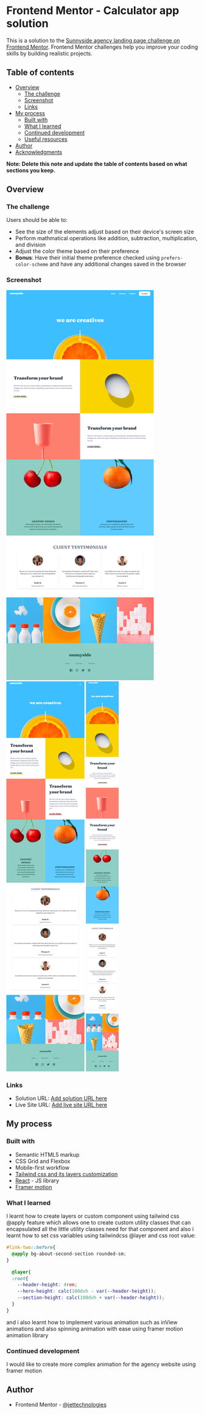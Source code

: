# Frontend Mentor - Calculator app solution

This is a solution to the [Sunnyside agency landing page challenge on Frontend Mentor](https://www.frontendmentor.io/challenges/sunnyside-agency-landing-page-7yVs3B6ef). Frontend Mentor challenges help you improve your coding skills by building realistic projects. 

## Table of contents

- [Overview](#overview)
  - [The challenge](#the-challenge)
  - [Screenshot](#screenshot)
  - [Links](#links)
- [My process](#my-process)
  - [Built with](#built-with)
  - [What I learned](#what-i-learned)
  - [Continued development](#continued-development)
  - [Useful resources](#useful-resources)
- [Author](#author)
- [Acknowledgments](#acknowledgments)

**Note: Delete this note and update the table of contents based on what sections you keep.**

## Overview

### The challenge

Users should be able to:

- See the size of the elements adjust based on their device's screen size
- Perform mathmatical operations like addition, subtraction, multiplication, and division
- Adjust the color theme based on their preference
- **Bonus**: Have their initial theme preference checked using `prefers-color-scheme` and have any additional changes saved in the browser

### Screenshot

![The desktop view of sunnyside website](./screenshot/Sunnyside-desktop-view.png)
![The tablet view of sunnyside website](./screenshot/Sunnyside-tablet-view.png)
![The mobile view of sunnyside website](./screenshot/Sunnyside-mobile-view.png)

### Links

- Solution URL: [Add solution URL here](https://github.com/jettechnologies/sunnyside-website)
- Live Site URL: [Add live site URL here](https://sunnyside-marketing-website.netlify.app/)

## My process

### Built with

- Semantic HTML5 markup
- CSS Grid and Flexbox
- Mobile-first workflow
- [Tailwind css and its layers customization](https://tailwindcss.com/)
- [React](https://reactjs.org/) - JS library
- [Framer motion](https://www.framer.com/motion/)

### What I learned
I learnt how to create layers or custom component using tailwind css @apply feature which allows one to create custom utility classes that can encapsulated all the little utility classes need for that component and also i learnt how to set css variables using tailwindcss @layer and css root value:

```css
#link-two::before{
  @apply bg-about-second-section rounded-sm;
}
```  

```css 
  @layer{
  :root{
    --header-height: 4rem;
    --hero-height: calc(100dvh - var(--header-height));
    --section-height: calc(100dvh + var(--header-height));
  }
}
```  
and i also learnt how to implement various animation such as inView animations and also spinning animation with ease using framer motion animation library

### Continued development

I would like to create more complex animation for the agency website using framer motion

## Author

- Frontend Mentor - [@jettechnologies](https://www.frontendmentor.io/profile/jettechnologies)

